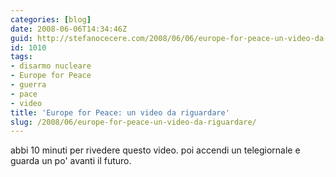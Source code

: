 ```yaml
---
categories: [blog]
date: 2008-06-06T14:34:46Z
guid: http://stefanocecere.com/2008/06/06/europe-for-peace-un-video-da-riguardare/
id: 1010
tags:
- disarmo nucleare
- Europe for Peace
- guerra
- pace
- video
title: 'Europe for Peace: un video da riguardare'
slug: /2008/06/europe-for-peace-un-video-da-riguardare/
---
```


abbi 10 minuti per rivedere questo video. poi accendi un telegiornale e guarda un po' avanti il futuro.